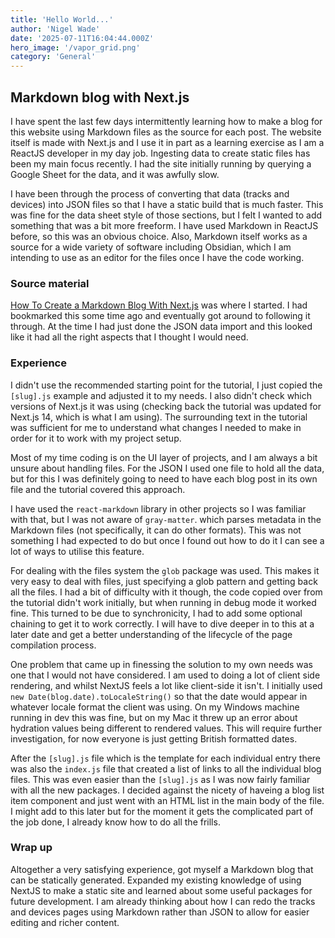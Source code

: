 ```yaml
---
title: 'Hello World...'
author: 'Nigel Wade'
date: '2025-07-11T16:04:44.000Z'
hero_image: '/vapor_grid.png'
category: 'General'
---
```


## Markdown blog with Next.js

I have spent the last few days intermittently learning how to make a blog for this website using Markdown files as the source for each post.
The website itself is made with Next.js and I use it in part as a learning exercise as I am a ReactJS developer in my day job.
Ingesting data to create static files has been my main focus recently.
I had the site initially running by querying a Google Sheet for the data, and it was awfully slow.

I have been through the process of converting that data (tracks and devices) into JSON files so that I have a static build that is much faster.
This was fine for the data sheet style of those sections, but I felt I wanted to add something that was a bit more freeform.
I have used Markdown in ReactJS before, so this was an obvious choice.
Also, Markdown itself works as a source for a wide variety of software including Obsidian, which I am intending to use as an editor for the files once I have the code working.

### Source material

[How To Create a Markdown Blog With Next.js](https://tina.io/blog/simple-markdown-blog-nextjs) was where I started.
I had bookmarked this some time ago and eventually got around to following it through. At the time I had just done the JSON data import and this looked like it had all the right aspects that I thought I would need.

### Experience

I didn't use the recommended starting point for the tutorial, I just copied the `[slug].js` example and adjusted it to my needs.
I also didn't check which versions of Next.js it was using (checking back the tutorial was updated for Next.js 14, which is what I am using).
The surrounding text in the tutorial was sufficient for me to understand what changes I needed to make in order for it to work with my project setup.

Most of my time coding is on the UI layer of projects, and I am always a bit unsure about handling files. 
For the JSON I used one file to hold all the data, 
but for this I was definitely going to need to have each blog post in its own file and the tutorial covered this approach.

I have used the `react-markdown` library in other projects so I was familiar with that, but I was not aware of `gray-matter`. which parses metadata in the Markdown files (not specifically, it can do other formats). 
This was not something I had expected to do but once I found out how to do it I can see a lot of ways to utilise this feature. 

For dealing with the files system the `glob` package was used. 
This makes it very easy to deal with files, just specifying a glob pattern and getting back all the files.
I had a bit of difficulty with it though, the code copied over from the tutorial didn't work initially, but when running in debug mode it worked fine.
This turned to be due to synchronicity, I had to add some optional chaining to get it to work correctly.
I will have to dive deeper in to this at a later date and get a better understanding of the lifecycle of the page compilation process.

One problem that came up in finessing the solution to my own needs was one that I would not have considered.
I am used to doing a lot of client side rendering, and whilst NextJS feels a lot like client-side it isn't.
I initially used `new Date(blog.date).toLocaleString()` so that the date would appear in whatever locale format the client was using.
On my Windows machine running in dev this was fine, but on my Mac it threw up an error about hydration values being different to rendered values.
This will require further investigation, for now everyone is just getting British formatted dates.

After the `[slug].js` file which is the template for each individual entry there was also the `index.js` file that created a list of links to all the individual blog files.
This was even easier than the `[slug].js` as I was now fairly familiar with all the new packages.
I decided against the nicety of haveing a blog list item component and just went with an HTML list in the main body of the file.
I might add to this later but for the moment it gets the complicated part of the job done, I already know how to do all the frills.


### Wrap up

Altogether a very satisfying experience, got myself a Markdown blog that can be statically generated. 
Expanded my existing knowledge of using NextJS to make a static site and learned about some useful packages for future development.
I am already thinking about how I can redo the tracks and devices pages using Markdown rather than JSON to allow for easier editing and richer content.
